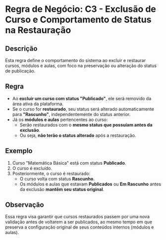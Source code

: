 # Regra de Negócio: C3 - Exclusão de Curso e Comportamento de Status na Restauração

## Descrição

Esta regra define o comportamento do sistema ao excluir e restaurar cursos, módulos e aulas, com foco na preservação ou alteração do status de publicação.

## Regra

- Ao **excluir um curso com status "Publicado"**, ele será removido da área ativa da plataforma.
- Se o curso for **restaurado**, seu status será alterado automaticamente para **"Rascunho"**, independentemente do status anterior.
- Já os **módulos e aulas** pertencentes ao curso:
  - Serão restaurados com o **mesmo status que possuíam antes da exclusão**.
  - Ou seja, **não terão o status alterado** após a restauração.

## Exemplo

1. Curso "Matemática Básica" está com status **Publicado**.
2. O curso é excluído.
3. Posteriormente, o curso é restaurado:
   - O curso volta com status **Rascunho**.
   - Os módulos e aulas que estavam **Publicados** ou **Em Rascunho** antes da exclusão **mantêm seu status original**.

## Observação

Essa regra visa garantir que cursos restaurados passem por uma nova validação antes de voltarem a ser publicados, ao mesmo tempo em que preserva a configuração original de seus conteúdos internos (módulos e aulas).
